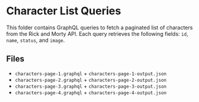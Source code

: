 # Character List Queries

This folder contains GraphQL queries to fetch a paginated list of characters from the Rick and Morty API. Each query retrieves the following fields: `id`, `name`, `status`, and `image`.

## Files
- `characters-page-1.graphql` + `characters-page-1-output.json`
- `characters-page-2.graphql` + `characters-page-2-output.json`
- `characters-page-3.graphql` + `characters-page-3-output.json`
- `characters-page-4.graphql` + `characters-page-4-output.json`
